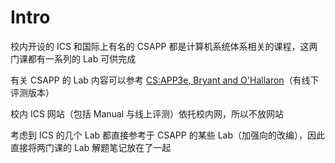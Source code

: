 # Intro

校内开设的 ICS 和国际上有名的 CSAPP 都是计算机系统体系相关的课程，这两门课都有一系列的 Lab 可供完成

有关 CSAPP 的 Lab 内容可以参考 [CS:APP3e, Bryant and O'Hallaron](https://csapp.cs.cmu.edu/3e/labs.html)（有线下评测版本）

校内 ICS 网站（包括 Manual 与线上评测）依托校内网，所以不放网站

考虑到 ICS 的几个 Lab 都直接参考于 CSAPP 的某些 Lab（加强向的改编），因此直接将两门课的 Lab 解题笔记放在了一起



